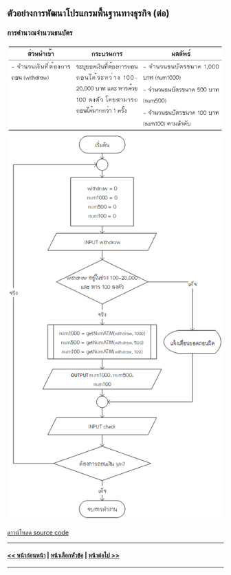 ## ตัวอย่างการพัฒนาโปรแกรมพื้นฐานทางธุรกิจ (ต่อ)
### การคำนวณจำนวนธนบัตร

<img src=img/0900-2.png>



<img src=img/0902.png>

[ดาวน์โหลด source code](src/ch09_02.cpp)


---
#### [<< หน้าก่อนหน้า](0903-1.md) | [หน้าเลือกหัวข้อ](README.md) | [หน้าต่อไป >>](0903-3.md)
---
